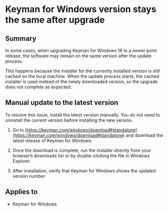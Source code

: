 # Keyman for Windows version stays the same after upgrade

## Summary

In some cases, when upgrading Keyman for Windows 18 to a newer point release, the software may remain on the same version after the update process.

This happens because the installer for the currently installed version is still cached on the local machine. When the update process starts, the cached installer is used instead of the newly downloaded version, so the upgrade does not complete as expected.

## Manual update to the latest version

To resolve this issue, install the latest version manually. You do not need to uninstall the current version before installing the new version.

1. Go to [https://keyman.com/windows/download#standalone](https://keyman.com/windows/download#standalone)
 and download the latest release of Keyman for Windows.

2. Once the download is complete, run the installer directly from your browser’s downloads list or by double-clicking the file in Windows Explorer.

3. After installation, verify that Keyman for Windows shows the updated version number.

## Applies to

* Keyman for Windows 

